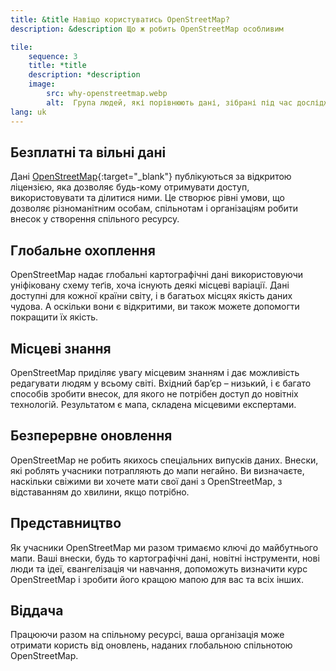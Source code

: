 ```yaml
---
title: &title Навіщо користуватись OpenStreetMap?
description: &description Що ж робить OpenStreetMap особливим

tile:
    sequence: 3
    title: *title
    description: *description
    image:
        src: why-openstreetmap.webp
        alt:  Група людей, які порівнюють дані, зібрані під час дослідження місцевості
lang: uk
---
```


## Безплатні та вільні дані

Дані [OpenStreetMap](https://openstreetmap.org){:target="_blank"} публікуються за відкритою ліцензією, яка дозволяє будь-кому отримувати доступ, використовувати та ділитися ними. Це створює рівні умови, що дозволяє різноманітним особам, спільнотам і організаціям робити внесок у створення спільного ресурсу.

## Глобальне охоплення

OpenStreetMap надає глобальні картографічні дані використовуючи уніфіковану схему теґів, хоча існують деякі місцеві варіації. Дані доступні для кожної країни світу, і в багатьох місцях якість даних чудова. А оскільки вони є відкритими, ви також можете допомогти покращити їх якість.

## Місцеві знання

OpenStreetMap приділяє увагу місцевим знанням і дає можливість редагувати людям у всьому світі. Вхідний бар’єр – низький, і є багато способів зробити внесок, для якого не потрібен доступ до новітніх технологій. Результатом є мапа, складена місцевими експертами.

## Безперервне оновлення

OpenStreetMap не робить якихось спеціальних випусків даних. Внески, які роблять учасники потрапляють до мапи негайно. Ви визначаєте, наскільки свіжими ви хочете мати свої дані з OpenStreetMap, з відставанням до хвилини, якщо потрібно.

## Представництво

Як учасники OpenStreetMap ми разом тримаємо ключі до майбутнього мапи. Ваші внески, будь то картографічні дані, новітні інструменти, нові люди та ідеї, євангелізація чи навчання, допоможуть визначити курс OpenStreetMap і зробити його кращою мапою для вас та всіх інших.

## Віддача

Працюючи разом на спільному ресурсі, ваша організація може отримати користь від оновлень, наданих глобальною спільнотою OpenStreetMap.
